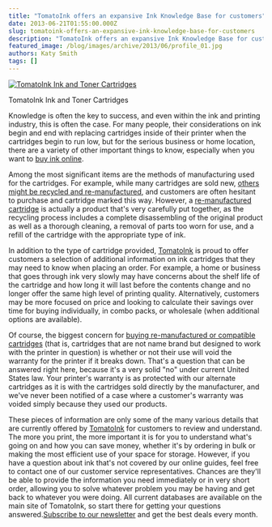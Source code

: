 ```yaml
---
title: "TomatoInk offers an expansive Ink Knowledge Base for customers"
date: 2013-06-21T01:55:00.000Z
slug: tomatoink-offers-an-expansive-ink-knowledge-base-for-customers
description: "TomatoInk offers an expansive Ink Knowledge Base for customers"
featured_image: /blog/images/archive/2013/06/profile_01.jpg
authors: Katy Smith
tags: []
---
```


[![TomatoInk Ink and Toner Cartridges ](/blog/images/archive/2013/06/profile_01-632x135.jpg)](/blog/images/archive/2013/06/profile%5F01.jpg)

TomatoInk Ink and Toner Cartridges

Knowledge is often the key to success, and even within the ink and printing industry, this is often the case. For many people, their considerations on ink begin and end with replacing cartridges inside of their printer when the cartridges begin to run low, but for the serious business or home location, there are a variety of other important things to know, especially when you want to [buy ink online](https://www.tomatoink.com/).

Among the most significant items are the methods of manufacturing used for the cartridges. For example, while many cartridges are sold new, [others might be recycled and re-manufactured](https://www.tomatoink.com/environmentally-friendly-green-ink-and-toner-cartridges), and customers are often hesitant to purchase and cartridge marked this way. However, a [re-manufactured cartridge](https://www.tomatoink.com/help/sections/8290264394893/ink-cartridge-lingo) is actually a product that's very carefully put together, as the recycling process includes a complete disassembling of the original product as well as a thorough cleaning, a removal of parts too worn for use, and a refill of the cartridge with the appropriate type of ink.

In addition to the type of cartridge provided, [TomatoInk](https://www.tomatoink.com/) is proud to offer customers a selection of additional information on ink cartridges that they may need to know when placing an order. For example, a home or business that goes through ink very slowly may have concerns about the shelf life of the cartridge and how long it will last before the contents change and no longer offer the same high level of printing quality. Alternatively, customers may be more focused on price and looking to calculate their savings over time for buying individually, in combo packs, or wholesale (when additional options are available).

Of course, the biggest concern for [buying re-manufactured or compatible cartridges](https://www.tomatoink.com/) (that is, cartridges that are not name brand but designed to work with the printer in question) is whether or not their use will void the warranty for the printer if it breaks down. That's a question that can be answered right here, because it's a very solid "no" under current United States law. Your printer's warranty is as protected with our alternate cartridges as it is with the cartridges sold directly by the manufacturer, and we've never been notified of a case where a customer's warranty was voided simply because they used our products.

These pieces of information are only some of the many various details that are currently offered by [TomatoInk](https://www.tomatoink.com/) for customers to review and understand. The more you print, the more important it is for you to understand what's going on and how you can save money, whether it's by ordering in bulk or making the most efficient use of your space for storage. However, if you have a question about ink that's not covered by our online guides, feel free to contact one of our customer service representatives. Chances are they'll be able to provide the information you need immediately or in very short order, allowing you to solve whatever problem you may be having and get back to whatever you were doing. All current databases are available on the main site of TomatoInk, so start there for getting your questions answered.[Subscribe to our newsletter](https://www.tomatoink.com/welcome/subscribe) and get the best deals every month.